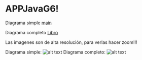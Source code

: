 # APPJavaG6!

Diagrama simple
[main](https://user-images.githubusercontent.com/101165561/171085551-f1cf3cd4-f975-4402-a93f-9c1a3a7e2c79.png)

Diagrama completo
[Libro](https://user-images.githubusercontent.com/101165561/171085881-825c8259-768c-4d27-aa7a-387d452954fd.png)


Las imagenes son de alta resolución, para verlas hacer zoom!!!


Diagrama simple:
![alt text](https://user-images.githubusercontent.com/101165561/171085551-f1cf3cd4-f975-4402-a93f-9c1a3a7e2c79.png)
Diagrama completo:
![alt text](https://user-images.githubusercontent.com/101165561/171085881-825c8259-768c-4d27-aa7a-387d452954fd.png)
